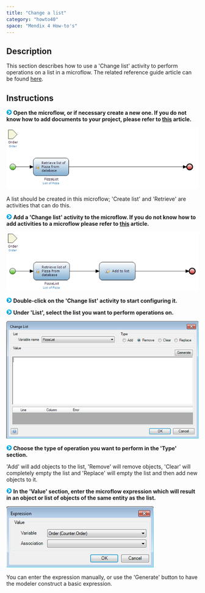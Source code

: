 ```yaml
---
title: "Change a list"
category: "howto40"
space: "Mendix 4 How-to's"
---
```

## Description

This section describes how to use a 'Change list' activity to perform operations on a list in a microflow. The related reference guide article can be found [here](https://world.mendix.com/pages/releaseview.action?pageId=11437369).

## Instructions

![](attachments/819203/917932.png) **Open the microflow, or if necessary create a new one. If you do not know how to add documents to your project, please refer to [this](add-documents-to-a-module) article.**

![](attachments/2621500/2752766.png)

A list should be created in this microflow; 'Create list' and 'Retrieve' are activities that can do this.

![](attachments/819203/917932.png) **Add a 'Change list' activity to the microflow. If you do not know how to add activities to a microflow please refer to [this](add-an-activity-to-a-microflow) article.**

![](attachments/2621500/2752769.png)

![](attachments/819203/917932.png) **Double-click on the 'Change list' activity to start configuring it.**

![](attachments/819203/917932.png) **Under 'List', select the list you want to perform operations on.**

![](attachments/2621500/2752768.png)

![](attachments/819203/917932.png) **Choose the type of operation you want to perform in the 'Type' section.**

'Add' will add objects to the list, 'Remove' will remove objects, 'Clear' will completely empty the list and 'Replace' will empty the list and then add new objects to it.

![](attachments/819203/917932.png) **In the 'Value' section, enter the microflow expression which will result in an object or list of objects of the same entity as the list.**

![](attachments/2621500/2752767.png)

You can enter the expression manually, or use the 'Generate' button to have the modeler construct a basic expression.

